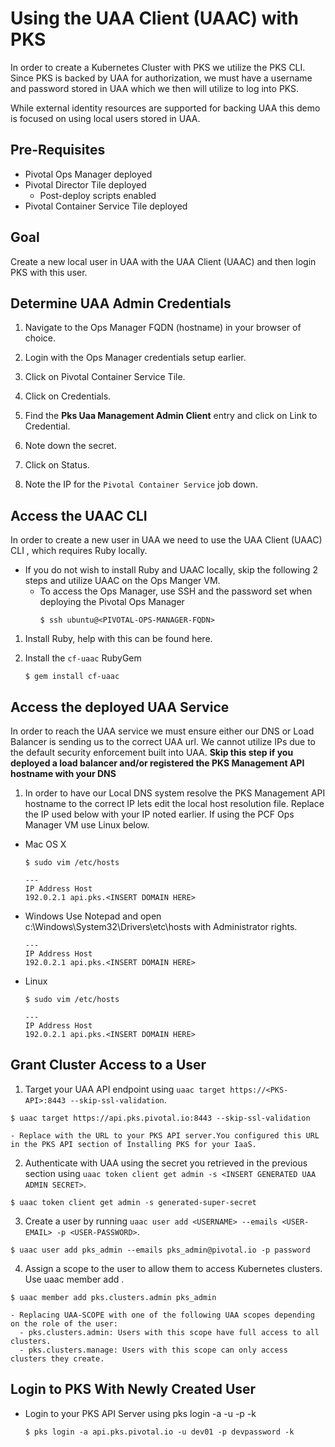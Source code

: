 # Using the UAA Client (UAAC) with PKS

In order to create a Kubernetes Cluster with PKS we utilize the PKS CLI. Since PKS is backed by UAA for authorization, we must have a username and password stored in UAA which we then will utilize to log into PKS.

While external identity resources are supported for backing UAA this demo is focused on using local users stored in UAA.

## Pre-Requisites

  - Pivotal Ops Manager deployed
  - Pivotal Director Tile deployed
    - Post-deploy scripts enabled
  - Pivotal Container Service Tile deployed

## Goal

Create a new local user in UAA with the UAA Client (UAAC) and then login PKS with this user.

## Determine UAA Admin Credentials

  1. Navigate to the Ops Manager FQDN (hostname) in your browser of choice.

  2. Login with the Ops Manager credentials setup earlier.

  3. Click on Pivotal Container Service Tile.

  4. Click on Credentials.

  5. Find the **Pks Uaa Management Admin Client** entry and click on Link to Credential.

  6. Note down the secret.

  7. Click on Status.

  8. Note the IP for the `Pivotal Container Service` job down.


## Access the UAAC CLI

In order to create a new user in UAA we need to use the UAA Client (UAAC) CLI , which requires Ruby locally.

  - If you do not wish to install Ruby and UAAC locally, skip the following 2 steps and utilize UAAC on the Ops Manger VM.
      - To access the Ops Manager, use SSH and the password set when deploying the Pivotal Ops Manager
        ```
        $ ssh ubuntu@<PIVOTAL-OPS-MANAGER-FQDN>
        ```

  1. Install Ruby, help with this can be found here.

  2. Install the `cf-uaac` RubyGem
      ```
      $ gem install cf-uaac
      ```

## Access the deployed UAA Service

In order to reach the UAA service we must ensure either our DNS or Load Balancer is sending us to the correct UAA url. We cannot utilize IPs due to the default security enforcement built into UAA. **Skip this step if you deployed a load balancer and/or registered the PKS Management API hostname with your DNS**

  1. In order to have our Local DNS system resolve the PKS Management API hostname to the correct IP lets edit the local host resolution file. Replace the IP used below with your IP noted earlier. If using the PCF Ops Manager VM use Linux below.

  - Mac OS X

    ```
    $ sudo vim /etc/hosts

    ---
    IP Address Host
    192.0.2.1 api.pks.<INSERT DOMAIN HERE>
    ```

  - Windows
        Use Notepad and open c:\Windows\System32\Drivers\etc\hosts with Administrator rights.

    ```
    ---
    IP Address Host
    192.0.2.1 api.pks.<INSERT DOMAIN HERE>
    ```

  - Linux

    ```
    $ sudo vim /etc/hosts

    ---
    IP Address Host
    192.0.2.1 api.pks.<INSERT DOMAIN HERE>
    ```

## Grant Cluster Access to a User

  1. Target your UAA API endpoint using `uaac target https://<PKS-API>:8443 --skip-ssl-validation`.
  ```
  $ uaac target https://api.pks.pivotal.io:8443 --skip-ssl-validation
  ```

    - Replace with the URL to your PKS API server.You configured this URL in the PKS API section of Installing PKS for your IaaS.

  2. Authenticate with UAA using the secret you retrieved in the previous section using `uaac token client get admin -s <INSERT GENERATED UAA ADMIN SECRET>`.
  ```
  $ uaac token client get admin -s generated-super-secret
  ```

  3. Create a user by running `uaac user add <USERNAME> --emails <USER-EMAIL> -p <USER-PASSWORD>`.
  ```
  $ uaac user add pks_admin --emails pks_admin@pivotal.io -p password
  ```

  4. Assign a scope to the user to allow them to access Kubernetes clusters. Use uaac member add <UAA-SCOPE> <USERNAME>.
  ```
  $ uaac member add pks.clusters.admin pks_admin
  ```

    - Replacing UAA-SCOPE with one of the following UAA scopes depending on the role of the user:
      - pks.clusters.admin: Users with this scope have full access to all clusters.
      - pks.clusters.manage: Users with this scope can only access clusters they create.

## Login to PKS With Newly Created User

 - Login to your PKS API Server using pks login -a <PKS-API> -u <USERNAME> -p <USER-PASSWORD> -k
    ```
    $ pks login -a api.pks.pivotal.io -u dev01 -p devpassword -k
    ```
